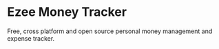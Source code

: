 # Ezee Money Tracker

Free, cross platform and open source personal money management and expense tracker.
